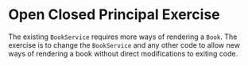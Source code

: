 # Open Closed Principal Exercise

The existing `BookService` requires more ways of rendering a `Book`. The exercise
is to change the `BookService` and any other code to allow new ways of rendering a
book without direct modifications to exiting code.
